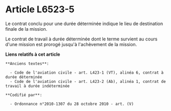 # Article L6523-5

Le contrat conclu pour une durée déterminée indique le lieu de destination finale de la mission.

Le contrat de travail à durée déterminée dont le terme survient au cours d'une mission est prorogé jusqu'à l'achèvement de la
mission.

**Liens relatifs à cet article**

	**Anciens textes**:

	  - Code de l'aviation civile - art. L423-1 (VT), alinéa 6, contrat à durée déterminée
	  - Code de l'aviation civile - art. L423-2 (Ab), alinéa 1, contrat de travail à durée indéterminée

	**Codifié par**:

	  - Ordonnance n°2010-1307 du 28 octobre 2010 - art. (V)

